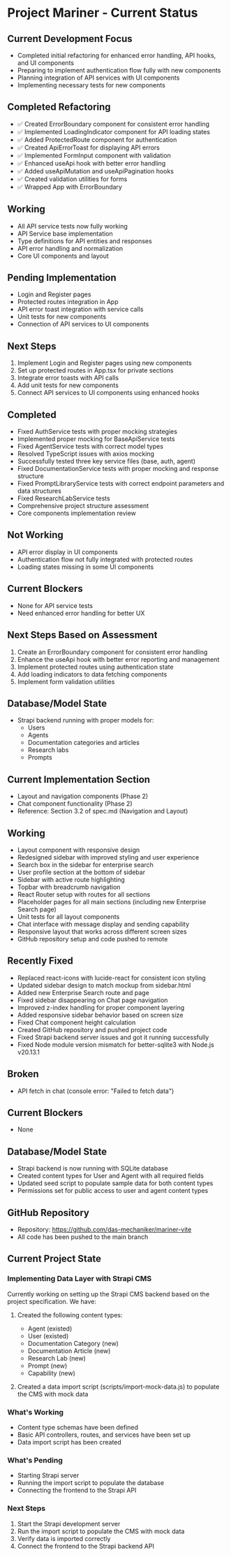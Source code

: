 # Project Mariner - Current Status

## Current Development Focus
- Completed initial refactoring for enhanced error handling, API hooks, and UI components
- Preparing to implement authentication flow fully with new components
- Planning integration of API services with UI components
- Implementing necessary tests for new components

## Completed Refactoring
- ✅ Created ErrorBoundary component for consistent error handling
- ✅ Implemented LoadingIndicator component for API loading states
- ✅ Added ProtectedRoute component for authentication
- ✅ Created ApiErrorToast for displaying API errors
- ✅ Implemented FormInput component with validation
- ✅ Enhanced useApi hook with better error handling
- ✅ Added useApiMutation and useApiPagination hooks
- ✅ Created validation utilities for forms
- ✅ Wrapped App with ErrorBoundary

## Working
- All API service tests now fully working
- API Service base implementation
- Type definitions for API entities and responses
- API error handling and normalization
- Core UI components and layout

## Pending Implementation
- Login and Register pages
- Protected routes integration in App
- API error toast integration with service calls
- Unit tests for new components
- Connection of API services to UI components

## Next Steps
1. Implement Login and Register pages using new components
2. Set up protected routes in App.tsx for private sections
3. Integrate error toasts with API calls
4. Add unit tests for new components
5. Connect API services to UI components using enhanced hooks

## Completed
- Fixed AuthService tests with proper mocking strategies
- Implemented proper mocking for BaseApiService tests
- Fixed AgentService tests with correct model types
- Resolved TypeScript issues with axios mocking
- Successfully tested three key service files (base, auth, agent)
- Fixed DocumentationService tests with proper mocking and response structure
- Fixed PromptLibraryService tests with correct endpoint parameters and data structures
- Fixed ResearchLabService tests
- Comprehensive project structure assessment
- Core components implementation review

## Not Working
- API error display in UI components
- Authentication flow not fully integrated with protected routes
- Loading states missing in some UI components

## Current Blockers
- None for API service tests
- Need enhanced error handling for better UX

## Next Steps Based on Assessment
1. Create an ErrorBoundary component for consistent error handling
2. Enhance the useApi hook with better error reporting and management
3. Implement protected routes using authentication state
4. Add loading indicators to data fetching components
5. Implement form validation utilities

## Database/Model State
- Strapi backend running with proper models for:
  - Users
  - Agents
  - Documentation categories and articles
  - Research labs
  - Prompts

## Current Implementation Section
- Layout and navigation components (Phase 2)
- Chat component functionality (Phase 2)
- Reference: Section 3.2 of spec.md (Navigation and Layout)

## Working
- Layout component with responsive design
- Redesigned sidebar with improved styling and user experience
- Search box in the sidebar for enterprise search
- User profile section at the bottom of sidebar
- Sidebar with active route highlighting
- Topbar with breadcrumb navigation
- React Router setup with routes for all sections
- Placeholder pages for all main sections (including new Enterprise Search page)
- Unit tests for all layout components
- Chat interface with message display and sending capability
- Responsive layout that works across different screen sizes
- GitHub repository setup and code pushed to remote

## Recently Fixed
- Replaced react-icons with lucide-react for consistent icon styling
- Updated sidebar design to match mockup from sidebar.html
- Added new Enterprise Search route and page
- Fixed sidebar disappearing on Chat page navigation
- Improved z-index handling for proper component layering
- Added responsive sidebar behavior based on screen size
- Fixed Chat component height calculation
- Created GitHub repository and pushed project code
- Fixed Strapi backend server issues and got it running successfully
- Fixed Node module version mismatch for better-sqlite3 with Node.js v20.13.1

## Broken
- API fetch in chat (console error: "Failed to fetch data")

## Current Blockers
- None

## Database/Model State
- Strapi backend is now running with SQLite database
- Created content types for User and Agent with all required fields
- Updated seed script to populate sample data for both content types
- Permissions set for public access to user and agent content types

## GitHub Repository
- Repository: https://github.com/das-mechaniker/mariner-vite
- All code has been pushed to the main branch 

## Current Project State

### Implementing Data Layer with Strapi CMS

Currently working on setting up the Strapi CMS backend based on the project specification. We have:

1. Created the following content types:
   - Agent (existed)
   - User (existed)
   - Documentation Category (new)
   - Documentation Article (new)
   - Research Lab (new)
   - Prompt (new)
   - Capability (new)

2. Created a data import script (scripts/import-mock-data.js) to populate the CMS with mock data

### What's Working
- Content type schemas have been defined
- Basic API controllers, routes, and services have been set up
- Data import script has been created

### What's Pending
- Starting Strapi server
- Running the import script to populate the database
- Connecting the frontend to the Strapi API

### Next Steps
1. Start the Strapi development server
2. Run the import script to populate the CMS with mock data
3. Verify data is imported correctly
4. Connect the frontend to the Strapi backend API 